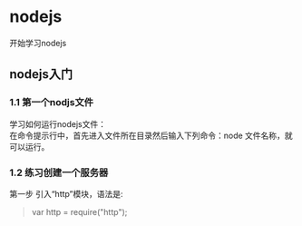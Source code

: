 # nodejs
开始学习nodejs

## nodejs入门

### 1.1 第一个nodjs文件

   学习如何运行nodejs文件：<br/>
   在命令提示行中，首先进入文件所在目录然后输入下列命令：node 文件名称，就可以运行。 <br />

### 1.2 练习创建一个服务器
   第一步 引入“http”模块，语法是:
   > var http = require("http");

